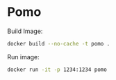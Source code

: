 # Pomo


Build Image:

```bash
docker build --no-cache -t pomo .
```

Run image:

```bash
docker run -it -p 1234:1234 pomo
```

